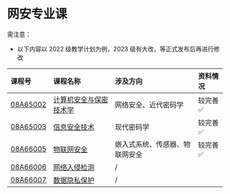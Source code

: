 # 网安专业课

需注意：

- 以下内容以 2022 级教学计划为例，2023 级有大改，等正式发布后再进行修改

| 课程号                       | 课程名称                                | 涉及方向                       | 资料情况 |
| :--------------------------- | :-------------------------------------- | :----------------------------- | :------- |
| [08A65002](08A65002_SEC/)    | [计算机安全与保密技术学](08A65002_SEC/) | 网络安全、近代密码学           | 较完善✅  |
| [08A65003](08A65003_CRYPTO/) | [信息安全技术](08A65003_CRYPTO/)        | 现代密码学                     | 较完善✅  |
| [08A66005](08A66005_IOTS/)   | [物联网安全](08A66005_IOTS/)            | 嵌入式系统、传感器、物联网安全 | 较完善✅  |
| [08A66006](08A66006_NID/)    | [网络入侵检测](08A66006_NID/)           | /                              |          |
| [08A66007](08A66007_DPP/)    | [数据隐私保护](08A66007_DPP/)           | /                              |          |